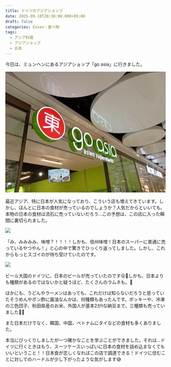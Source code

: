 ```yaml
---
title: ドイツのアジアショップ
date: 2025-09-10T20:30:00.000+09:00
draft: false
categories: Essen・食べ物
tags:
  - アジア料理
  - アジアショップ
  - 日本
---
```

今日は、ミュンヘンにあるアジアショップ「go asia」に行きました。

![](img_20250910_112941594_mfnr_hdr.jpg)

最近アジア、特に日本が人気になっており、こういう店も増えてきています。しかし、ほんとに日本の食材が売っているのでしょうか？人気だからといいても、本物の日本の食材は流石に売っていないだろう…この予想は、この店に入った瞬間に裏切られました。

![](img_20250910_113046631_hdr.jpg)

「み、みみみみ、味噌？！！！！しかも、信州味噌！日本のスーパーに普通に売っているやつやん！」と心の中で驚きでひっくり返ってしました。しかし、これからもっとスゴイのが待ち受けていたのです。

![](img_20250910_115028104_hdr.jpg)

ビール大国のドイツに、日本のビールが売っていたのです😲🍺しかも、日本よりも種類があるのではないかと疑うほど、たくさんのラムネも。🥤

ほかにも、うどんやラーメンはあっても、これだけは知らないだろうと思っていたそうめんやポン酢に醤油なんかは、何種類もあったんです。ポッキーや、冷凍の三色団子、秋田県産のお米、外国人が基本2がtな納豆まで、三種類も売っていました🍡🍚

また日本だけでなく、韓国、中国、ベトナムにタイなどの食材も多くありました。

本当にびっくりしましたが一つ確かなことを学ぶことができました。それは…ドイツに行くときはもう、スーツケースいっぱいに日本の食材を詰め込まなくてもいいということ！！日本食が恋しくなればこの店で調達できる！ドイツに住むことに対してのハードルが少し下がったような気がします😅
